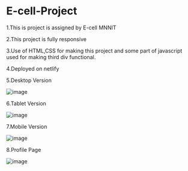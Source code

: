 # E-cell-Project
1.This is project is assigned by E-cell MNNIT

2.This project is fully responsive

3.Use of HTML,CSS for making this project and some part of javascript used for making third div functional.

4.Deployed on netlify

5.Desktop Version

![image](https://github.com/mangalgithub/E-cell-Project/assets/127006680/157a24f5-688b-4316-822d-e5b8796dce2b)

6.Tablet Version

![image](https://github.com/mangalgithub/E-cell-Project/assets/127006680/01ba14fe-e667-474d-9c20-ba2c431d68d7)

7.Mobile Version

![image](https://github.com/mangalgithub/E-cell-Project/assets/127006680/9d251fb2-f57d-4761-ae8b-e7d8392756e1)

8.Profile Page

![image](https://github.com/mangalgithub/E-cell-Project/assets/127006680/ec093dfa-3d08-49c6-98f7-24cb531b989e)
